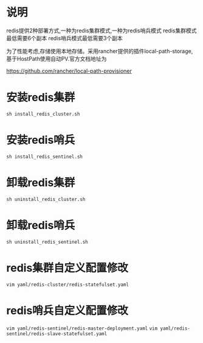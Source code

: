 # 说明
redis提供2种部署方式,一种为redis集群模式,一种为redis哨兵模式
redis集群模式最低需要6个副本
redis哨兵模式最低需要3个副本

为了性能考虑,存储使用本地存储。采用rancher提供的插件local-path-storage,基于HostPath使用自动PV.官方文档地址为

https://github.com/rancher/local-path-provisioner
# 安装redis集群
`sh install_redis_cluster.sh`
# 安装redis哨兵
`sh install_redis_sentinel.sh`
# 卸载redis集群
`sh uninstall_redis_cluster.sh`
# 卸载redis哨兵
`sh uninstall_redis_sentinel.sh`
# redis集群自定义配置修改
`vim yaml/redis-cluster/redis-statefulset.yaml`
# redis哨兵自定义配置修改
`vim yaml/redis-sentinel/redis-master-deployment.yaml`
`vim yaml/redis-sentinel/redis-slave-statefulset.yaml`
